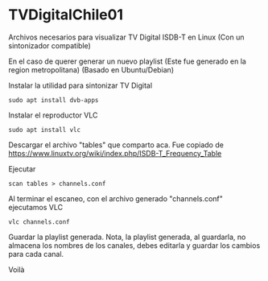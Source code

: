 # TVDigitalChile01
Archivos necesarios para visualizar TV Digital ISDB-T en Linux (Con un sintonizador compatible)
 
En el caso de querer generar un nuevo playlist (Este fue generado en la region metropolitana)
(Basado en Ubuntu/Debian)

Instalar la utilidad para sintonizar TV Digital
```
sudo apt install dvb-apps
```
Instalar el reproductor VLC
```
sudo apt install vlc
```
Descargar el archivo "tables" que comparto aca.
Fue copiado de https://www.linuxtv.org/wiki/index.php/ISDB-T_Frequency_Table

Ejecutar
```
scan tables > channels.conf
```
Al terminar el escaneo, con el archivo generado "channels.conf" ejecutamos VLC
```
vlc channels.conf
```
Guardar la playlist generada.
Nota, la playlist generada, al guardarla, no almacena los nombres de los canales, debes editarla y guardar los cambios para cada canal.

Voilà

